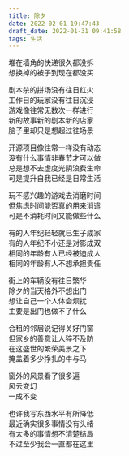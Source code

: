 ```yaml
---
title: 除夕
date: 2022-02-01 19:47:43
draft_date: 2022-01-31 09:41:58
tags: 生活
---
```



堆在墙角的快递很久都没拆  
想换掉的被子到现在都没买

剧本杀的拼场没有往日红火  
工作日的玩家没有往日沉浸  
游戏像往常无数次一样进行  
新的故事新的剧本新的店家  
脑子里却只是想起过往场景  

开源项目像往常一样没有动态  
没有什么事情非春节才可以做  
总是想不去虚度光阴浪费生命  
可是提升自我已经是日常生活  

玩不感兴趣的游戏去消磨时间  
但焦虑时间能否真的用来消遣  
可是不消耗时间又能做些什么  

有的人年纪轻轻就已生子成家  
有的人年纪不小还是对影成双  
相同的年龄有人已经被迫成人  
相同的年龄有人不想承担责任  

街上的车辆没有往日繁华  
除夕的当天格外不想出门  
想让自己一个人体会烦扰  
主要是出门也做不了什么  

合租的邻居说记得关好门窗  
但家乡的善意让人猝不及防  
在这盛世的繁荣美景之下  
掩盖着多少挣扎的牛与马  

窗外的风景看了很多遍  
风云变幻  
一成不变  

也许我写东西水平有所降低  
最近确实很多事情没有头绪  
有太多的事情想不清楚结局  
不过至少我会一直都在这里  
